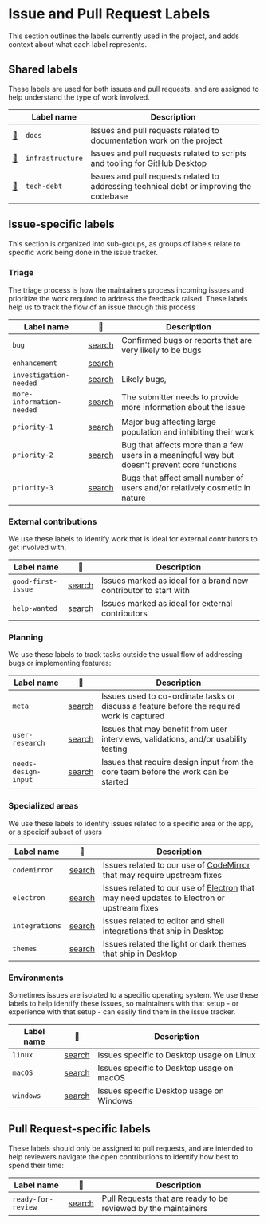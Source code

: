 # Issue and Pull Request Labels

This section outlines the labels currently used in the project, and adds context
about what each label represents.

## Shared labels

These labels are used for both issues and pull requests, and are assigned to
help understand the type of work involved.

|  | Label name | Description |
| ---- | ---------- | ----------- |
| [:mag_right:][docs] | `docs` | Issues and pull requests related to documentation work on the project |
| [:mag_right:][infrastructure] | `infrastructure` | Issues and pull requests related to scripts and tooling for GitHub Desktop |
| [:mag_right:][tech-debt] | `tech-debt` | Issues and pull requests related to addressing technical debt or improving the codebase |

## Issue-specific labels

This section is organized into sub-groups, as groups of labels relate to
specific work being done in the issue tracker.

### Triage

The triage process is how the maintainers process incoming issues and prioritize
the work required to address the feedback raised. These labels help us to track
the flow of an issue through this process

| Label name | :mag_right: | Description |
| ---------- | ----------- | ----------- |
| `bug` | [search](https://github.com/desktop/desktop/labels/bug) | Confirmed bugs or reports that are very likely to be bugs |
| `enhancement` | [search](https://github.com/desktop/desktop/labels/enhancement) |  |
| `investigation-needed` | [search](https://github.com/desktop/desktop/labels/reviewer-needs-to-reproduce)  | Likely bugs,
| `more-information-needed` | [search](https://github.com/desktop/desktop/labels/more-information-needed) | The submitter needs to provide more information about the issue |
| `priority-1` | [search](https://github.com/desktop/desktop/labels/priority-1) | Major bug affecting large population and inhibiting their work |
| `priority-2` | [search](https://github.com/desktop/desktop/labels/priority-2) | Bug that affects more than a few users in a meaningful way but doesn't prevent core functions |
| `priority-3` | [search](https://github.com/desktop/desktop/labels/priority-3) | Bugs that affect small number of users and/or relatively cosmetic in nature |

### External contributions

We use these labels to identify work that is ideal for external contributors
to get involved with.

| Label name | :mag_right: | Description |
| ---------- | ----------- | ----------- |
| `good-first-issue` | [search](https://github.com/desktop/desktop/labels/good-first-issue) | Issues marked as ideal for a brand new contributor to start with |
| `help-wanted` | [search](https://github.com/desktop/desktop/labels/help-wanted) | Issues marked as ideal for external contributors |

### Planning

We use these labels to track tasks outside the usual flow of addressing bugs or
implementing features:

| Label name | :mag_right: | Description |
| ---------- | ----------- | ----------- |
| `meta` | [search](https://github.com/desktop/desktop/labels/enhancement) | Issues used to co-ordinate tasks or discuss a feature before the required work is captured |
| `user-research` | [search](https://github.com/desktop/desktop/labels/user-research) | Issues that may benefit from user interviews, validations, and/or usability testing |
| `needs-design-input` | [search](https://github.com/desktop/desktop/labels/needs-design-input)  | Issues that require design input from the core team before the work can be started |

### Specialized areas

We use these labels to identify issues related to a specific area or the app,
or a specicif subset of users

| Label name | :mag_right: | Description |
| ---------- | ----------- | ----------- |
| `codemirror` | [search](https://github.com/desktop/desktop/labels/codemirror)  | Issues related to our use of [CodeMirror](https://codemirror.net/) that may require upstream fixes |
| `electron` | [search](https://github.com/desktop/desktop/labels/electron) | Issues related to our use of [Electron](https://electronjs.org) that may need updates to Electron or upstream fixes |
| `integrations` | [search](https://github.com/desktop/desktop/labels/integrations) | Issues related to editor and shell integrations that ship in Desktop |
| `themes` | [search](https://github.com/desktop/desktop/labels/themes) | Issues related the light or dark themes that ship in Desktop |

### Environments

Sometimes issues are isolated to a specific operating system. We use these
labels to help identify these issues, so maintainers with that setup - or
experience with that setup - can easily find them in the issue tracker.

| Label name | :mag_right: | Description |
| ---------- | ----------- | ----------- |
| `linux` | [search](https://github.com/desktop/desktop/labels/linux)  | Issues specific to Desktop usage on Linux |
| `macOS` | [search](https://github.com/desktop/desktop/labels/macOS)  | Issues specific to Desktop usage on macOS |
| `windows` | [search](https://github.com/desktop/desktop/labels/windows)  | Issues specific Desktop usage on Windows |


## Pull Request-specific labels

These labels should only be assigned to pull requests, and are intended to help
reviewers navigate the open contributions to identify how best to spend their
time:

| Label name | :mag_right: | Description |
| ---------- | ----------- | ----------- |
| `ready-for-review` | [search](https://github.com/desktop/desktop/labels/ready-for-review) | Pull Requests that are ready to be reviewed by the maintainers |


[docs]: https://github.com/desktop/desktop/labels/docs
[infrastructure]: https://github.com/desktop/desktop/labels/infrastructure
[tech-debt]: https://github.com/desktop/desktop/labels/tech-debt